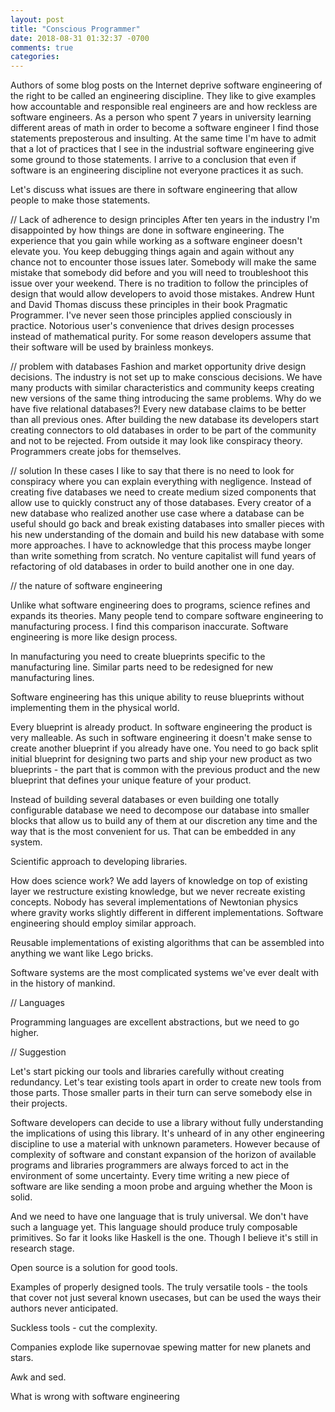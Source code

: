 ```yaml
---
layout: post
title: "Conscious Programmer"
date: 2018-08-31 01:32:37 -0700
comments: true
categories: 
---
```


Authors of some blog posts on the Internet deprive software engineering of the
right to be called an engineering discipline. They like to give examples how
accountable and responsible real engineers are and how reckless are software
engineers. As a person who spent 7 years in university learning different areas
of math in order to become a software engineer I find those statements
preposterous and insulting. At the same time I'm have to admit that a lot of
practices that I see in the industrial software engineering give some ground to
those statements. I arrive to a conclusion that even if software is an
engineering discipline not everyone practices it as such.

Let's discuss what issues are there in software engineering that allow people
to make those statements.

// Lack of adherence to design principles
After ten years in the industry I'm disappointed by how things are done in
software engineering. The experience that you gain while working as a software
engineer doesn't elevate you. You keep debugging things again and again without
any chance not to encounter those issues later. Somebody will make the same
mistake that somebody did before and you will need to troubleshoot this issue
over your weekend. There is no tradition to follow the principles of design
that would allow developers to avoid those mistakes. Andrew Hunt and David
Thomas discuss these principles in their book Pragmatic Programmer. I've never
seen those principles applied consciously in practice. Notorious user's
convenience that drives design processes instead of mathematical purity. For
some reason developers assume that their software will be used by brainless
monkeys.

// problem with databases
Fashion and market opportunity drive design decisions. The industry is not set
up to make conscious decisions. We have many products with similar
characteristics and community keeps creating new versions of the same thing
introducing the same problems. Why do we have five relational databases?! Every
new database claims to be better than all previous ones. After building the new
database its developers start creating connectors to old databases in order to
be part of the community and not to be rejected. From outside it may look like
conspiracy theory. Programmers create jobs for themselves.

// solution
In these cases I like to say that there is no need to look for conspiracy where
you can explain everything with negligence. Instead of creating five databases
we need to create medium sized components that allow use to quickly construct
any of those databases. Every creator of a new database who realized another
use case where a database can be useful should go back and break existing
databases into smaller pieces with his new understanding of the domain and
build his new database with some more approaches. I have to acknowledge that
this process maybe longer than write something from scratch. No venture
capitalist will fund years of refactoring of old databases in order to build
another one in one day.

// the nature of software engineering

Unlike what software engineering does to programs, science refines and expands
its theories. Many people tend to compare software engineering to manufacturing
process. I find this comparison inaccurate. Software engineering is more like
design process.

In manufacturing you need to create blueprints specific to the manufacturing
line. Similar parts need to be redesigned for new manufacturing lines.

Software engineering has this unique ability to reuse blueprints without
implementing them in the physical world.

Every blueprint is already product. In software engineering the product is very
malleable. As such in software engineering it doesn't make sense to create
another blueprint if you already have one. You need to go back split initial
blueprint for designing two parts and ship your new product as two blueprints -
the part that is common with the previous product and the new blueprint that
defines your unique feature of your product.

Instead of building several databases or even building one totally configurable
database we need to decompose our database into smaller blocks that allow us to
build any of them at our discretion any time and the way that is the most
convenient for us. That can be embedded in any system.


Scientific approach to developing libraries.

How does science work? We add layers of knowledge on top of existing layer
we restructure existing knowledge, but we never recreate existing concepts.
Nobody has several implementations of Newtonian physics where gravity works
slightly different in different implementations. Software engineering
should employ similar approach.

Reusable implementations of existing algorithms that can be assembled into
anything we want like Lego bricks.


Software systems are the most complicated systems we've ever dealt with in the
history of mankind.

// Languages

Programming languages are excellent abstractions, but we need to go higher.

// Suggestion

Let's start picking our tools and libraries carefully without creating
redundancy. Let's tear existing tools apart in order to create new tools from those parts.
Those smaller parts in their turn can serve somebody else in their projects.

Software developers can decide to use a library without fully understanding
the implications of using this library. It's unheard of in any other engineering
discipline to use a material with unknown parameters. However because of
complexity of software and constant expansion of the horizon of available
programs and libraries programmers are always forced to act in the environment
of some uncertainty. Every time writing a new piece of software are like
sending a moon probe and arguing whether the Moon is solid.

And we need to have one language that is truly universal. We don't have such a
language yet.
This language should produce truly composable primitives.
So far it looks like Haskell is the one.
Though I believe it's still in research stage.

Open source is a solution for good tools.

Examples of properly designed tools. The truly versatile tools - the tools that
cover not just several known usecases, but can be used the ways their authors
never anticipated.

Suckless tools - cut the complexity.

Companies explode like supernovae spewing matter for new planets and stars.


Awk and sed.

What is wrong with software engineering

